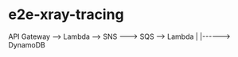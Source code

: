 # e2e-xray-tracing

API Gateway --> Lambda --> SNS ---> SQS --> Lambda
                  |
                  |------> DynamoDB

